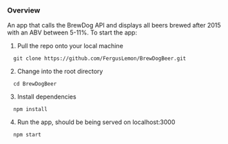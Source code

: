 ### Overview

An app that calls the BrewDog API and displays all beers brewed after 2015 with an ABV between 5-11%. To start the app:

1. Pull the repo onto your local machine

`  git clone https://github.com/FergusLemon/BrewDogBeer.git`

2. Change into the root directory

`  cd BrewDogBeer`

3. Install dependencies

`  npm install`

4. Run the app, should be being served on localhost:3000

`  npm start`
